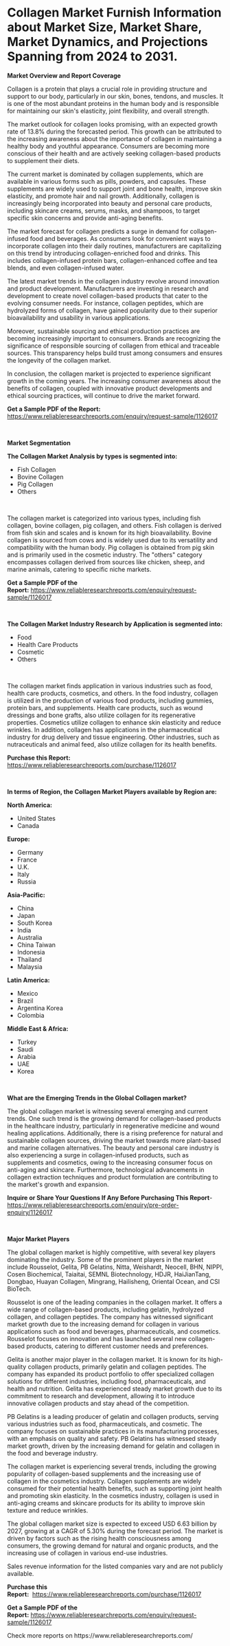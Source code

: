<p><h1>Collagen Market Furnish Information about Market Size, Market Share, Market Dynamics, and Projections Spanning from 2024 to 2031.</h1></p><p><strong>Market Overview and Report Coverage</strong></p>
<p><p>Collagen is a protein that plays a crucial role in providing structure and support to our body, particularly in our skin, bones, tendons, and muscles. It is one of the most abundant proteins in the human body and is responsible for maintaining our skin's elasticity, joint flexibility, and overall strength.</p><p>The market outlook for collagen looks promising, with an expected growth rate of 13.8% during the forecasted period. This growth can be attributed to the increasing awareness about the importance of collagen in maintaining a healthy body and youthful appearance. Consumers are becoming more conscious of their health and are actively seeking collagen-based products to supplement their diets.</p><p>The current market is dominated by collagen supplements, which are available in various forms such as pills, powders, and capsules. These supplements are widely used to support joint and bone health, improve skin elasticity, and promote hair and nail growth. Additionally, collagen is increasingly being incorporated into beauty and personal care products, including skincare creams, serums, masks, and shampoos, to target specific skin concerns and provide anti-aging benefits.</p><p>The market forecast for collagen predicts a surge in demand for collagen-infused food and beverages. As consumers look for convenient ways to incorporate collagen into their daily routines, manufacturers are capitalizing on this trend by introducing collagen-enriched food and drinks. This includes collagen-infused protein bars, collagen-enhanced coffee and tea blends, and even collagen-infused water.</p><p>The latest market trends in the collagen industry revolve around innovation and product development. Manufacturers are investing in research and development to create novel collagen-based products that cater to the evolving consumer needs. For instance, collagen peptides, which are hydrolyzed forms of collagen, have gained popularity due to their superior bioavailability and usability in various applications.</p><p>Moreover, sustainable sourcing and ethical production practices are becoming increasingly important to consumers. Brands are recognizing the significance of responsible sourcing of collagen from ethical and traceable sources. This transparency helps build trust among consumers and ensures the longevity of the collagen market.</p><p>In conclusion, the collagen market is projected to experience significant growth in the coming years. The increasing consumer awareness about the benefits of collagen, coupled with innovative product developments and ethical sourcing practices, will continue to drive the market forward.</p></p>
<p><strong>Get a Sample PDF of the Report:</strong> <a href="https://www.reliableresearchreports.com/enquiry/request-sample/1126017">https://www.reliableresearchreports.com/enquiry/request-sample/1126017</a></p>
<p>&nbsp;</p>
<p><strong>Market Segmentation</strong></p>
<p><strong>The Collagen Market Analysis by types is segmented into:</strong></p>
<p><ul><li>Fish Collagen</li><li>Bovine Collagen</li><li>Pig Collagen</li><li>Others</li></ul></p>
<p>&nbsp;</p>
<p><p>The collagen market is categorized into various types, including fish collagen, bovine collagen, pig collagen, and others. Fish collagen is derived from fish skin and scales and is known for its high bioavailability. Bovine collagen is sourced from cows and is widely used due to its versatility and compatibility with the human body. Pig collagen is obtained from pig skin and is primarily used in the cosmetic industry. The "others" category encompasses collagen derived from sources like chicken, sheep, and marine animals, catering to specific niche markets.</p></p>
<p><strong>Get a Sample PDF of the Report:</strong>&nbsp;<a href="https://www.reliableresearchreports.com/enquiry/request-sample/1126017">https://www.reliableresearchreports.com/enquiry/request-sample/1126017</a></p>
<p>&nbsp;</p>
<p><strong>The Collagen Market Industry Research by Application is segmented into:</strong></p>
<p><ul><li>Food</li><li>Health Care Products</li><li>Cosmetic</li><li>Others</li></ul></p>
<p>&nbsp;</p>
<p><p>The collagen market finds application in various industries such as food, health care products, cosmetics, and others. In the food industry, collagen is utilized in the production of various food products, including gummies, protein bars, and supplements. Health care products, such as wound dressings and bone grafts, also utilize collagen for its regenerative properties. Cosmetics utilize collagen to enhance skin elasticity and reduce wrinkles. In addition, collagen has applications in the pharmaceutical industry for drug delivery and tissue engineering. Other industries, such as nutraceuticals and animal feed, also utilize collagen for its health benefits.</p></p>
<p><strong>Purchase this Report:</strong>&nbsp; <a href="https://www.reliableresearchreports.com/purchase/1126017">https://www.reliableresearchreports.com/purchase/1126017</a></p>
<p>&nbsp;</p>
<p><strong>In terms of Region, the Collagen Market Players available by Region are:</strong></p>
<p>
    <p> <strong> North America: </strong>
        <ul>
            <li>United States</li>
            <li>Canada</li>
        </ul>
        </p> 
    <p> <strong> Europe: </strong>
        <ul>
            <li>Germany</li>
            <li>France</li>
            <li>U.K.</li>
            <li>Italy</li>
            <li>Russia</li>
        </ul>
        </p> 
    <p> <strong> Asia-Pacific: </strong>
        <ul>
            <li>China</li>
            <li>Japan</li>
            <li>South Korea</li>
            <li>India</li>
            <li>Australia</li>
            <li>China Taiwan</li>
            <li>Indonesia</li>
            <li>Thailand</li>
            <li>Malaysia</li>
        </ul>
        </p> 
    <p> <strong> Latin America: </strong>
        <ul>
            <li>Mexico</li>
            <li>Brazil</li>
            <li>Argentina Korea</li>
            <li>Colombia</li>
        </ul>
        </p> 
    <p> <strong> Middle East & Africa: </strong>
        <ul>
            <li>Turkey</li>
            <li>Saudi</li>
            <li>Arabia</li>
            <li>UAE</li>
            <li>Korea</li>
        </ul>
    </p>
    </p>
<p>&nbsp;</p>
<p><strong>What are the Emerging Trends in the Global Collagen market?</strong></p>
<p><p>The global collagen market is witnessing several emerging and current trends. One such trend is the growing demand for collagen-based products in the healthcare industry, particularly in regenerative medicine and wound healing applications. Additionally, there is a rising preference for natural and sustainable collagen sources, driving the market towards more plant-based and marine collagen alternatives. The beauty and personal care industry is also experiencing a surge in collagen-infused products, such as supplements and cosmetics, owing to the increasing consumer focus on anti-aging and skincare. Furthermore, technological advancements in collagen extraction techniques and product formulation are contributing to the market's growth and expansion.</p></p>
<p><strong>Inquire or Share Your Questions If Any Before Purchasing This Report</strong>- <a href="https://www.reliableresearchreports.com/enquiry/pre-order-enquiry/1126017">https://www.reliableresearchreports.com/enquiry/pre-order-enquiry/1126017</a></p>
<p>&nbsp;</p>
<p><strong>Major Market Players</strong></p>
<p><p>The global collagen market is highly competitive, with several key players dominating the industry. Some of the prominent players in the market include Rousselot, Gelita, PB Gelatins, Nitta, Weishardt, Neocell, BHN, NIPPI, Cosen Biochemical, Taiaitai, SEMNL Biotechnology, HDJR, HaiJianTang, Dongbao, Huayan Collagen, Mingrang, Hailisheng, Oriental Ocean, and CSI BioTech. </p><p>Rousselot is one of the leading companies in the collagen market. It offers a wide range of collagen-based products, including gelatin, hydrolyzed collagen, and collagen peptides. The company has witnessed significant market growth due to the increasing demand for collagen in various applications such as food and beverages, pharmaceuticals, and cosmetics. Rousselot focuses on innovation and has launched several new collagen-based products, catering to different customer needs and preferences. </p><p>Gelita is another major player in the collagen market. It is known for its high-quality collagen products, primarily gelatin and collagen peptides. The company has expanded its product portfolio to offer specialized collagen solutions for different industries, including food, pharmaceuticals, and health and nutrition. Gelita has experienced steady market growth due to its commitment to research and development, allowing it to introduce innovative collagen products and stay ahead of the competition.</p><p>PB Gelatins is a leading producer of gelatin and collagen products, serving various industries such as food, pharmaceuticals, and cosmetic. The company focuses on sustainable practices in its manufacturing processes, with an emphasis on quality and safety. PB Gelatins has witnessed steady market growth, driven by the increasing demand for gelatin and collagen in the food and beverage industry.</p><p>The collagen market is experiencing several trends, including the growing popularity of collagen-based supplements and the increasing use of collagen in the cosmetics industry. Collagen supplements are widely consumed for their potential health benefits, such as supporting joint health and promoting skin elasticity. In the cosmetics industry, collagen is used in anti-aging creams and skincare products for its ability to improve skin texture and reduce wrinkles. </p><p>The global collagen market size is expected to exceed USD 6.63 billion by 2027, growing at a CAGR of 5.30% during the forecast period. The market is driven by factors such as the rising health consciousness among consumers, the growing demand for natural and organic products, and the increasing use of collagen in various end-use industries.</p><p>Sales revenue information for the listed companies vary and are not publicly available.</p></p>
<p><strong>Purchase this Report:</strong>&nbsp;&nbsp;<a href="https://www.reliableresearchreports.com/purchase/1126017">https://www.reliableresearchreports.com/purchase/1126017</a></p>
<p></p>
<p><strong>Get a Sample PDF of the Report:</strong>&nbsp;<a href="https://www.reliableresearchreports.com/enquiry/request-sample/1126017">https://www.reliableresearchreports.com/enquiry/request-sample/1126017</a></p>
<p>Check more reports on https://www.reliableresearchreports.com/</p>